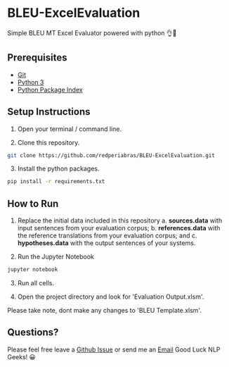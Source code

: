 # BLEU-ExcelEvaluation
Simple BLEU MT Excel Evaluator powered with python 👌🐍

## Prerequisites
  - [Git]
  - [Python 3]
  - [Python Package Index]
  
  
## Setup Instructions
  1. Open your terminal / command line.
  
  2. Clone this repository.
  ```sh
  git clone https://github.com/redperiabras/BLEU-ExcelEvaluation.git
  ```
  
  3. Install the python packages.
  ```sh
  pip install -r requirements.txt
  ```
  
  
## How to Run
  1. Replace the initial data included in this repository
      a. **sources.data** with input sentences from your evaluation corpus;
      b. **references.data** with the reference translations from your evaluation corpus; and
      c. **hypotheses.data** with the output sentences of your systems.
      
  2. Run the Jupyter Notebook
  ```sh
  jupyter notebook
  ```
  
  3. Run all cells.
  
  4. Open the project directory and look for 'Evaluation Output.xlsm'.
 
Please take note, dont make any changes to 'BLEU Template.xlsm'.

## Questions?
  Please feel free leave a [Github Issue] or send me an [Email]
  Good Luck NLP Geeks! 😀
  
  [Git]: <https://git-scm.com/download>
  [Python 3]: <https://www.python.org/ftp/python/3.6.4/python-3.6.4.exe>
  [Python Package Index]: <https://pip.pypa.io/en/stable/installing/>

  [Github]: <https://github.com/redperiabras>
  [Github Issue]: <https://github.com/redperiabras/BLEU-ExcelEvaluation/issues/new>
  [Email]: <mailto:redperiabras@gmail.com>
  
